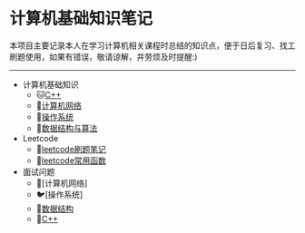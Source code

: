 # 计算机基础知识笔记

本项目主要记录本人在学习计算机相关课程时总结的知识点，便于日后复习、找工刷题使用，如果有错误，敬请谅解，并劳烦及时提醒:)

---

* 计算机基础知识
  * :cat:[C++](https://github.com/Kexin-Tang/CS_Notes/blob/main/Program%20Language/C%2B%2B.md)
  * :tiger:[计算机网络](https://github.com/Kexin-Tang/CS_Notes/blob/main/Computer%20Network/Computer%20Network.md)
  * :koala:[操作系统](https://github.com/Kexin-Tang/CS_Notes/blob/main/Operation%20System/Operation%20System.md)
  * :horse:[数据结构与算法](https://github.com/Kexin-Tang/CS_Notes/blob/main/Data%20Structure%20%26%20Algorithm/Data%20Structure%20%26%20Algorithm.md)
* Leetcode
  * :dog:[leetcode刷题笔记](https://github.com/Kexin-Tang/CS_Notes/tree/main/LeetCode)
  * :snake:[leetcode常用函数](https://github.com/Kexin-Tang/CS_Notes/blob/main/leetcode_normal_functions.md)
* 面试问题
  * :sheep:[计算机网络]
  * :bird:[操作系统]
  * :chicken:[数据结构](https://github.com/Kexin-Tang/CS-Zoo/blob/main/meeting/algorithm.md)
  * :frog:[C++]((https://github.com/Kexin-Tang/CS-Zoo/blob/main/meeting/C%2B%2B.md))
